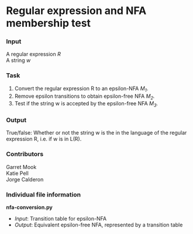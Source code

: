 # Regular expression and NFA membership test
### Input
A regular expression <i>R</i>
<br/>
A string <i>w</i>
<br/>

### Task
<ol>
  <li> Convert the regular expression R to an epsilon-NFA <i>M<sub>1</sub></i>. </li>
  <li> Remove epsilon transitions to obtain epsilon-free NFA <i>M<sub>2</sub>.</i> </li>
  <li> Test if the string w is accepted by the epsilon-free NFA <i>M<sub>3</sub>.</i> </li>
  </ol>

### Output

True/false: Whether or not the string w is the in the language of the regular expression R, i.e. if w is in L(R).
<br/>

### Contributors
Garret Mook
<br/>
Katie Pell
<br/>
Jorge Calderon

### Individual file information
<b>nfa-conversion.py</b>
<ul>
  <li><em>Input</em>: Transition table for epsilon-NFA</li>
  <li><em>Output</em>: Equivalent epsilon-free NFA, represented by a transition table</li>
</ul>
